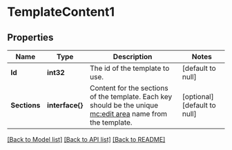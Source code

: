 # TemplateContent1

## Properties
Name | Type | Description | Notes
------------ | ------------- | ------------- | -------------
**Id** | **int32** | The id of the template to use. | [default to null]
**Sections** | **interface{}** | Content for the sections of the template. Each key should be the unique [mc:edit area](https://mailchimp.com/help/create-editable-content-areas-with-mailchimps-template-language/) name from the template. | [optional] [default to null]

[[Back to Model list]](../README.md#documentation-for-models) [[Back to API list]](../README.md#documentation-for-api-endpoints) [[Back to README]](../README.md)


